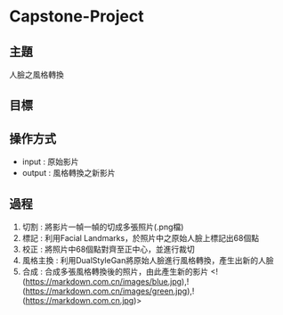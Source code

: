 # Capstone-Project
## 主題
人臉之風格轉換
## 目標

## 操作方式
- input : 原始影片 
- output : 風格轉換之新影片 
## 過程 
1. 切割 : 將影片一幀一幀的切成多張照片(.png檔)
2. 標記 : 利用Facial Landmarks，於照片中之原始人臉上標記出68個點
3. 校正 : 將照片中68個點對齊至正中心，並進行裁切
4. 風格主換 : 利用DualStyleGan將原始人臉進行風格轉換，產生出新的人臉
5. 合成 : 合成多張風格轉換後的照片，由此產生新的影片
<!(https://markdown.com.cn/images/blue.jpg),!(https://markdown.com.cn/images/green.jpg),!(https://markdown.com.cn.jpg)>
